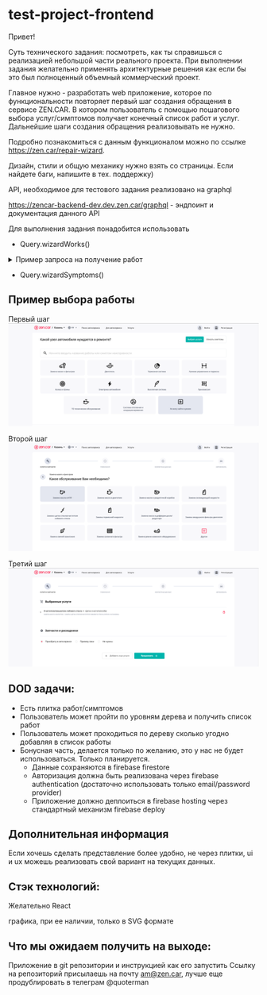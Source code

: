 # test-project-frontend

Привет!

Суть технического задания: посмотреть, как ты справишься с реализацией небольшой части реального проекта.
При выполнении задания желательно применять архитектурные решения как если бы это был полноценный объемный коммерческий проект.

Главное нужно - разработать web приложение, которое по функциональности повторяет первый шаг создания обращения в сервисе ZEN.CAR.
В котором пользователь с помощью пошагового выбора услуг/симптомов получает конечный список работ и услуг.
Дальнейшие шаги создания обращения реализовывать не нужно.

Подробно познакомиться с данным функционалом можно по ссылке https://zen.car/repair-wizard.

Дизайн, стили и общую механику нужно взять со страницы. Если найдете баги, напишите в тех. поддержку)

API, необходимое для тестового задания реализовано на graphql

https://zencar-backend-dev.dev.zen.car/graphql - эндпоинт и документация данного API


Для выполнения задания понадобится использовать
- Query.wizardWorks()
<details><summary>Пример запроса на получение работ</summary>
<p>

```graphql
query {
  wizardWorks(where: {}, order: { orderIndex: asc }) {
    id
    parentId
    name
    question
    other
    vehicleWorks {
      id
      name
      action
      group {
        id
        parentId
        name
        parent {
          id
          name
          parent {
            id
            name
          }
        }
        createdAt
        updatedAt
      }
      createdAt
      updatedAt
    }
    image {
      id
      objectId
      objectType
      objectProperty
      filename
      mimetype
      encoding
      file {
        url
        path
      }
    }
    orderIndex
    createdAt
    updatedAt
    children(order: { orderIndex: asc }) {
      id
      parentId
      name
      question
      other
      vehicleWorks {
        id
        name
        action
        group {
          id
          parentId
          name
          parent {
            id
            name
            parent {
              id
              name
            }
          }
          createdAt
          updatedAt
        }
        createdAt
        updatedAt
      }
      image {
        id
        objectId
        objectType
        objectProperty
        filename
        mimetype
        encoding
        file {
          url
          path
        }
      }
      orderIndex
      createdAt
      updatedAt
      children(order: { orderIndex: asc }) {
        id
        parentId
        name
        question
        other
        vehicleWorks {
          id
          name
          action
          group {
            id
            parentId
            name
            parent {
              id
              name
              parent {
                id
                name
              }
            }
            createdAt
            updatedAt
          }
          createdAt
          updatedAt
        }
        image {
          id
          objectId
          objectType
          objectProperty
          filename
          mimetype
          encoding
          file {
            url
            path
          }
        }
        orderIndex
        createdAt
        updatedAt
        children(order: { orderIndex: asc }) {
          id
          parentId
          name
          question
          other
          vehicleWorks {
            id
            name
            action
            group {
              id
              parentId
              name
              parent {
                id
                name
                parent {
                  id
                  name
                }
              }
              createdAt
              updatedAt
            }
            createdAt
            updatedAt
          }
          image {
            id
            objectId
            objectType
            objectProperty
            filename
            mimetype
            encoding
            file {
              url
              path
            }
          }
          orderIndex
          createdAt
          updatedAt
          children(order: { orderIndex: asc }) {
            id
            parentId
            name
            question
            other
            vehicleWorks {
              id
              name
              action
              group {
                id
                parentId
                name
                parent {
                  id
                  name
                  parent {
                    id
                    name
                  }
                }
                createdAt
                updatedAt
              }
              createdAt
              updatedAt
            }
            image {
              id
              objectId
              objectType
              objectProperty
              filename
              mimetype
              encoding
              file {
                url
                path
              }
            }
            orderIndex
            createdAt
            updatedAt
          }
        }
      }
    }
  }
}

```

</p>
</details>

- Query.wizardSymptoms()


## Пример выбора работы
Первый шаг
![плитка групп работ](./image/image1.png)

Второй шаг
![плитка групп работ](./image/image2.png)

Третий шаг
![плитка групп работ](./image/image3.png)



## DOD задачи:
- Есть плитка работ/симптомов
- Пользователь может пройти по уровням дерева и получить список работ
- Пользователь может проходиться по дереву сколько угодно добавляя в список работы
- Бонусная часть, делается только по желанию, это у нас не будет использоваться. Только планируется.
    - Данные сохраняются в firebase firestore
    - Авторизация должна быть реализована через firebase authentication (достаточно использовать только email/password provider)
    - Приложение должно деплоиться в firebase hosting через стандартный механизм firebase deploy


## Дополнительная информация
Если хочешь сделать представление более удобно, не через плитки, ui и ux можешь реализовать свой вариант на текущих данных.

## Стэк технологий:

Желательно React


графика, при ее наличии, только в SVG формате

## Что мы ожидаем получить на выходе:
Приложение в git репозитории и инструкцией как его запустить
Ссылку на репозиторий присылаешь на почту am@zen.car, лучше еще продублировать в телеграм @quoterman





